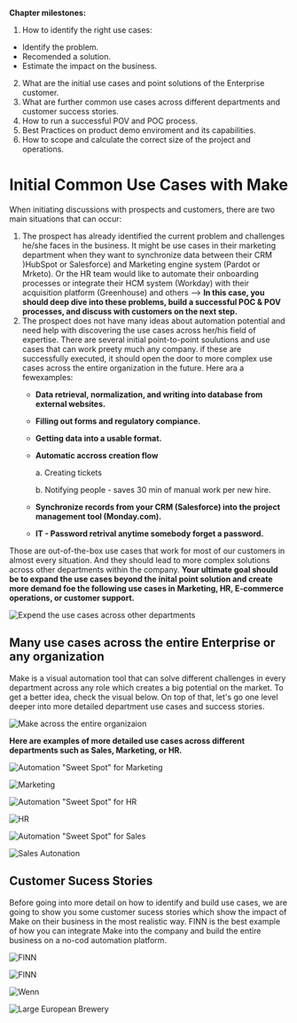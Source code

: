 __Chapter milestones:__

1. How to identify the right use cases:
  - Identify the problem.
  - Recomended a solution.
  - Estimate the impact on the business.
2. What are the initial use cases and point solutions of the Enterprise customer.
3. What are further common use cases across different departments and customer success stories.
4. How to run a successful POV and POC process.
5. Best Practices on product demo enviroment and its capabilities.
6. How to scope and calculate the correct size of the project and operations.

# Initial Common Use Cases with Make

When initiating discussions with prospects and customers, there are two main situations that can occur:

  1. The prospect has already identified the current problem and challenges he/she faces in the business. It might be use cases in their marketing department when they want to synchronize data between their CRM )HubSpot or Salesforce) and Marketing engine system (Pardot or Mrketo). Or the HR team would like to automate their onboarding processes or integrate their HCM system (Workday) with their acquisition platform (Greenhouse) and others --> __In  this case, you should deep dive into these problems, build a successful POC & POV processes, and discuss with customers on the next step.__
  2. The prospect does not have many ideas about automation potential and need help with discovering the use cases across her/his field of expertise. There are several initial point-to-point soulutions and use cases that can work preety much any company. if these are successfully executed, it should open the door to more complex use cases across the entire organization in the future. Here ara a fewexamples:
     - __Data retrieval, normalization, and writing into database from external websites.__
     - __Filling out forms and regulatory compiance.__
     - __Getting data into a usable format.__
     - __Automatic accross creation flow__
       
       a. Creating tickets
       
       b. Notifying people - saves 30 min of manual work per new hire.
       
     - __Synchronize records from your CRM (Salesforce) into the project management tool (Monday.com).__
     - __IT - Password retrival anytime somebody forget a password.__
       
Those are out-of-the-box use cases that work for most of our customers in almost every situation. And they should lead to more complex solutions across other departments within the company. __Your ultimate goal should be to expand the use cases beyond the inital point solution and create more demand foe the following use cases in Marketing, HR, E-commerce operations, or customer support.__

![Expend the use cases across other departments](/pic/most_common_use_cases_with_make.gif)

## Many use cases across the entire Enterprise or any organization

Make is a visual automation tool that can solve different challenges in every department across any role which creates a big potential on the market. To get a better idea, check the visual below. On top of that, let's go one level deeper into more detailed department use cases and success stories.

![Make across the entire organizaion](/pic/make_across_the_entire_organization.gif)

__Here are examples of more detailed use cases across different departments such as Sales, Marketing, or HR.__

![Automation "Sweet Spot" for Marketing](/pic/automation_sweet_spot_for_marketing.gif)

![Marketing](/pic/marketing.gif)

![Automation "Sweet Spot" for HR](/pic/automation_sweet_spot_for_hr.gif)

![HR](/pic/hr.gif)

![Automation "Sweet Spot" for Sales](/pic/automation_sweet_spot_for_sales.gif)

![Sales Autonation](/pic/sales_automation.gif)

## Customer Sucess Stories

Before going into more detail on how to identify and build use cases, we are going to show you some customer sucess stories which show the impact of Make on their business in the most realistic way. FINN is the best example of how you can integrate Make into the company and build the entire business on a no-cod automation platform.

![FINN](/pic/finn1.gif)

![FINN](/pic/finn2.gif)

![Wenn](/pic/wenn.gif)

![Large European Brewery](/pic/large_european_brewery.gif)

